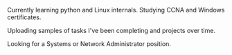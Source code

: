 Currently learning python and Linux internals. Studying CCNA and Windows certificates.

Uploading samples of tasks I've been completing and projects over time.

Looking for a Systems or Network Administrator position.
